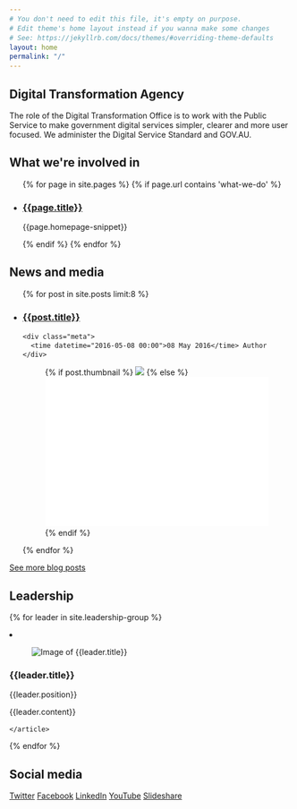 ```yaml
---
# You don't need to edit this file, it's empty on purpose.
# Edit theme's home layout instead if you wanna make some changes
# See: https://jekyllrb.com/docs/themes/#overriding-theme-defaults
layout: home
permalink: "/"
---
```

<main>
<article id="content" class="content-listing" tabindex="-1">

<section class="about-dta">
<h2>Digital Transformation Agency</h2>

<p class="abstract">The role of the Digital Transformation Office is to work with the Public Service to make government digital services simpler, clearer and more user focused. We administer the Digital Service Standard and GOV.AU.</p>
</section>

<section class="what-we-do">

<h2 class="home-heading">What we're involved in</h2>
  <ul class="list-vertical--thirds">

  {% for page in site.pages %}
  {% if page.url contains 'what-we-do' %}
    <li>
      <article>
        <h3>
          <a href="#">{{page.title}}</a>
        </h3>
        <p>{{page.homepage-snippet}}</p>
      </article>
    </li>
    {% endif %}
    {% endfor %}

  </ul>
</section>

<section class="news-media">

<h2 class="home-heading">News and media</h2>

<ul class="list-vertical--fourths">

{% for post in site.posts limit:8 %}

<li>
  <article>
    <h3>
      <a href="#">{{post.title}}</a>
    </h3>

    <div class="meta">
      <time datetime="2016-05-08 00:00">08 May 2016</time> Author
    </div>
  </article>

  <figure>
    {% if post.thumbnail %}
    <a href="{{post.url}}"><img class="blog-thumbnail" src="{{ post.thumbnail }}"></a>
    {% else %}
    <a href="{{post.url}}"><img class="blog-thumbnail" src="/images/blog-thumbnails/blog-thumbnail-placeholder.png"></a>
    {% endif %}
  </figure>

</li>

{% endfor %}

</ul>

<a class="see-more" href="/news/">See more blog posts</a>

</section>

<section class="leadership">
  <h2 class="home-heading">Leadership</h2>

{% for leader in site.leadership-group %}

  <li>
    <figure>
      <img src="{{leader.image}}" alt="Image of {{leader.title}}">
    </figure>
    <article>
      <h3>
        {{leader.title}}
      </h3>
      <div class="meta">
        {{leader.position}}
      </div>
      <p>{{leader.content}}</p>

    </article>
  </li>

  {% endfor %}

</ul>
</section>

<section class="social media">
<h2 class="home-heading">Social media</h2>
<div class="social-media-links">
	<a class="twitter" href="https://twitter.com/DTO">Twitter</a>
	<a class="facebook" href="https://www.facebook.com/DigitalTransformationOffice">Facebook</a>
	<a class="linkedin" href="https://www.linkedin.com/company/digital-transformation-office">LinkedIn</a>
	<a class="youtube" href="https://www.youtube.com/channel/UCmDkFN3UlK2wSKDQQhd-Y-A">YouTube</a>
	<a class="slideshare" href="http://www.slideshare.net/DTO-slides">Slideshare</a>
</div>

</section>

</article>
</main>
